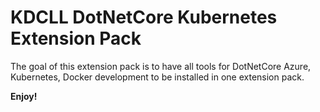 # KDCLL DotNetCore Kubernetes Extension Pack

The goal of this extension pack is to have all tools for DotNetCore Azure, Kubernetes, Docker development to be installed in one extension pack.

**Enjoy!**
